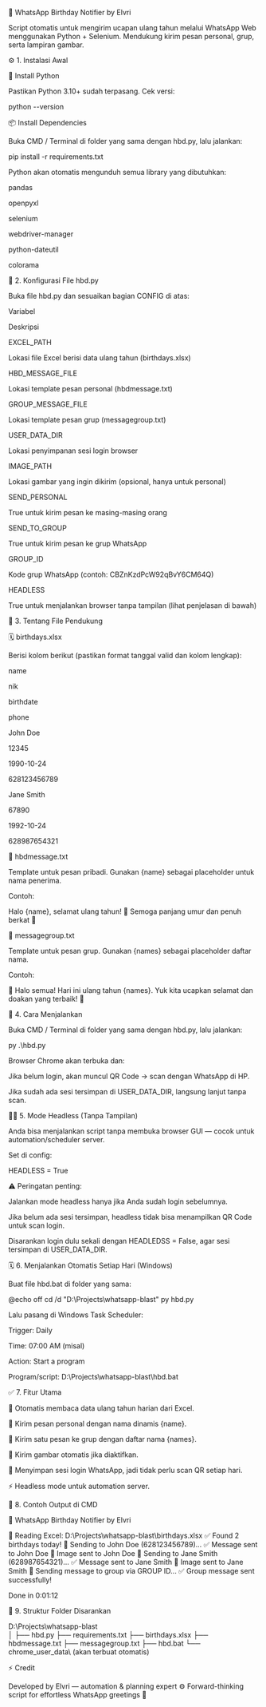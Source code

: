 🎉 WhatsApp Birthday Notifier by Elvri

Script otomatis untuk mengirim ucapan ulang tahun melalui WhatsApp Web menggunakan Python + Selenium.
Mendukung kirim pesan personal, grup, serta lampiran gambar.

⚙️ 1. Instalasi Awal

🐍 Install Python

Pastikan Python 3.10+ sudah terpasang.
Cek versi:

python --version


📦 Install Dependencies

Buka CMD / Terminal di folder yang sama dengan hbd.py, lalu jalankan:

pip install -r requirements.txt


Python akan otomatis mengunduh semua library yang dibutuhkan:

pandas

openpyxl

selenium

webdriver-manager

python-dateutil

colorama

📁 2. Konfigurasi File hbd.py

Buka file hbd.py dan sesuaikan bagian CONFIG di atas:

Variabel

Deskripsi

EXCEL_PATH

Lokasi file Excel berisi data ulang tahun (birthdays.xlsx)

HBD_MESSAGE_FILE

Lokasi template pesan personal (hbdmessage.txt)

GROUP_MESSAGE_FILE

Lokasi template pesan grup (messagegroup.txt)

USER_DATA_DIR

Lokasi penyimpanan sesi login browser

IMAGE_PATH

Lokasi gambar yang ingin dikirim (opsional, hanya untuk personal)

SEND_PERSONAL

True untuk kirim pesan ke masing-masing orang

SEND_TO_GROUP

True untuk kirim pesan ke grup WhatsApp

GROUP_ID

Kode grup WhatsApp (contoh: CBZnKzdPcW92qBvY6CM64Q)

HEADLESS

True untuk menjalankan browser tanpa tampilan (lihat penjelasan di bawah)

🧠 3. Tentang File Pendukung

🗓️ birthdays.xlsx

Berisi kolom berikut (pastikan format tanggal valid dan kolom lengkap):

name

nik

birthdate

phone

John Doe

12345

1990-10-24

628123456789

Jane Smith

67890

1992-10-24

628987654321

💌 hbdmessage.txt

Template untuk pesan pribadi. Gunakan {name} sebagai placeholder untuk nama penerima.

Contoh:

Halo {name}, selamat ulang tahun! 🎉
Semoga panjang umur dan penuh berkat 🙏


👥 messagegroup.txt

Template untuk pesan grup. Gunakan {names} sebagai placeholder daftar nama.

Contoh:

🎂 Halo semua! Hari ini ulang tahun {names}.
Yuk kita ucapkan selamat dan doakan yang terbaik! 🥳


🚀 4. Cara Menjalankan

Buka CMD / Terminal di folder yang sama dengan hbd.py, lalu jalankan:

py .\hbd.py


Browser Chrome akan terbuka dan:

Jika belum login, akan muncul QR Code → scan dengan WhatsApp di HP.

Jika sudah ada sesi tersimpan di USER_DATA_DIR, langsung lanjut tanpa scan.

🕵️‍♂️ 5. Mode Headless (Tanpa Tampilan)

Anda bisa menjalankan script tanpa membuka browser GUI — cocok untuk automation/scheduler server.

Set di config:

HEADLESS = True


⚠️ Peringatan penting:

Jalankan mode headless hanya jika Anda sudah login sebelumnya.

Jika belum ada sesi tersimpan, headless tidak bisa menampilkan QR Code untuk scan login.

Disarankan login dulu sekali dengan HEADLEDSS = False, agar sesi tersimpan di USER_DATA_DIR.

🗓️ 6. Menjalankan Otomatis Setiap Hari (Windows)

Buat file hbd.bat di folder yang sama:

@echo off
cd /d "D:\Projects\whatsapp-blast"
py hbd.py


Lalu pasang di Windows Task Scheduler:

Trigger: Daily

Time: 07:00 AM (misal)

Action: Start a program

Program/script: D:\Projects\whatsapp-blast\hbd.bat

✅ 7. Fitur Utama

🔁 Otomatis membaca data ulang tahun harian dari Excel.

💬 Kirim pesan personal dengan nama dinamis {name}.

👥 Kirim satu pesan ke grup dengan daftar nama {names}.

📎 Kirim gambar otomatis jika diaktifkan.

🧠 Menyimpan sesi login WhatsApp, jadi tidak perlu scan QR setiap hari.

⚡ Headless mode untuk automation server.

🧾 8. Contoh Output di CMD

🎉 WhatsApp Birthday Notifier by Elvri

📘 Reading Excel: D:\Projects\whatsapp-blast\birthdays.xlsx
✅ Found 2 birthdays today!
🎈 Sending to John Doe (628123456789)...
✅ Message sent to John Doe
📎 Image sent to John Doe
🎈 Sending to Jane Smith (628987654321)...
✅ Message sent to Jane Smith
📎 Image sent to Jane Smith
📢 Sending message to group via GROUP ID...
✅ Group message sent successfully!

Done in 0:01:12


🧰 9. Struktur Folder Disarankan

D:\Projects\whatsapp-blast\
│
├── hbd.py
├── requirements.txt
├── birthdays.xlsx
├── hbdmessage.txt
├── messagegroup.txt
├── hbd.bat
└── chrome_user_data\ (akan terbuat otomatis)


⚡ Credit

Developed by Elvri — automation & planning expert ⚙️
Forward-thinking script for effortless WhatsApp greetings 🎂
